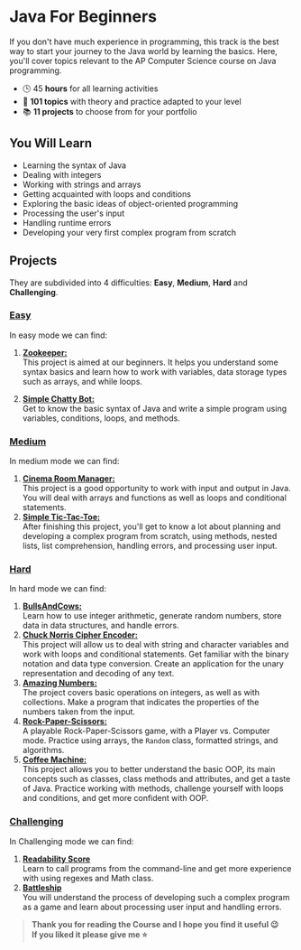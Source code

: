 # Java For Beginners
If you don't have much experience in programming, this track is the best way to start your journey to the Java world by learning the basics. Here, you'll cover topics relevant to the AP Computer Science course on Java programming.

 - 🕒 45 **hours** for all learning activities
 - 📕 **101 topics** with theory and practice adapted to your level
 - 📚 **11 projects** to choose from for your portfolio

## You Will Learn
 - Learning the syntax of Java
 - Dealing with integers
 - Working with strings and arrays
 - Getting acquainted with loops and conditions
 - Exploring the basic ideas of object-oriented programming
 - Processing the user's input
 - Handling runtime errors
 - Developing your very first complex program from scratch

## Projects
They are subdivided into 4 difficulties: **Easy**, **Medium**, **Hard** and **Challenging**.

### [Easy](./Easy)
In easy mode we can find:

 1. [**Zookeeper:**](./Easy/ZooKeeper)<br>
This project is aimed at our beginners. It helps you understand some syntax basics and learn how to work with variables, data storage types such as arrays, and while loops.

 2. [**Simple Chatty Bot:**](./Easy/SimpleChattyBot) <br>
Get to know the basic syntax of Java and write a simple program using variables, conditions, loops, and methods.

### [Medium](./Medium)
In medium mode we can find:

 1. [**Cinema Room Manager:**](./Medium/Cinema) <br>
 This project is a good opportunity to work with input and output in Java. You will deal with arrays and functions as well as loops and conditional statements.
 2. [**Simple Tic-Tac-Toe:**](./Medium/TicTacToe) <br>
After finishing this project, you'll get to know a lot about planning and developing a complex program from scratch, using methods, nested lists, list comprehension, handling errors, and processing user input.

### [Hard](./Hard)
In hard mode we can find:

 1. [**BullsAndCows:**](./Hard/BullsAndCows)<br> Learn how to use integer arithmetic, generate random numbers, store data in data structures, and handle errors. 
 2. [**Chuck Norris Cipher Encoder:**](./Hard/ChuckNorrisCipherEncoder)<br> This project will allow us to deal with string and character variables and work with loops and conditional statements. Get familiar with the binary notation and data type conversion. Create an application for the unary representation and decoding of any text.
 3. [**Amazing Numbers:**](./Hard/AmazingNumbers)<br> The project covers basic operations on integers, as well as with collections. Make a program that indicates the properties of the numbers taken from the input.
 4. [**Rock-Paper-Scissors:**](./Hard/Rock-Paper-Scissors)<br> A playable Rock-Paper-Scissors game, with a Player vs. Computer mode. Practice using arrays, the `Random` class, formatted strings, and algorithms. 
 5. [**Coffee Machine:**](./Hard/CoffeeMachine)<br> This project allows you to better understand the basic OOP, its main concepts such as classes, class methods and attributes, and get a taste of Java. Practice working with methods, challenge yourself with loops and conditions, and get more confident with OOP.

### [**Challenging**](./Challenging)<br>
In Challenging mode we can find:
 1. [**Readability Score**](./Challenging/ReadabilityScore)<br> Learn to call programs from the command-line and get more experience with using regexes and Math class.
 2. [**Battleship**](./Challenging/Battleship)<br> You will understand the process of developing such a complex program as a game and learn about processing user input and handling errors.

> **Thank you for reading the Course and I hope you find it useful 😉 <br>
> If you liked it please give me ⭐️**

